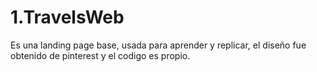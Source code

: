 # 1.TravelsWeb
Es una landing page base, usada para aprender y replicar,  el diseño fue obtenido de pinterest y el codigo es propio.
